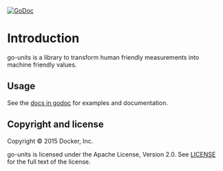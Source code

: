 [![GoDoc](https://godoc.org/github.com/docker/go-units?status.svg)](https://godoc.org/github.com/docker/go-units)

# Introduction

go-units is a library to transform human friendly measurements into machine
friendly values.

## Usage

See the [docs in godoc](https://godoc.org/github.com/docker/go-units) for
examples and documentation.

## Copyright and license

Copyright © 2015 Docker, Inc.

go-units is licensed under the Apache License, Version 2.0. See
[LICENSE](LICENSE) for the full text of the license.
